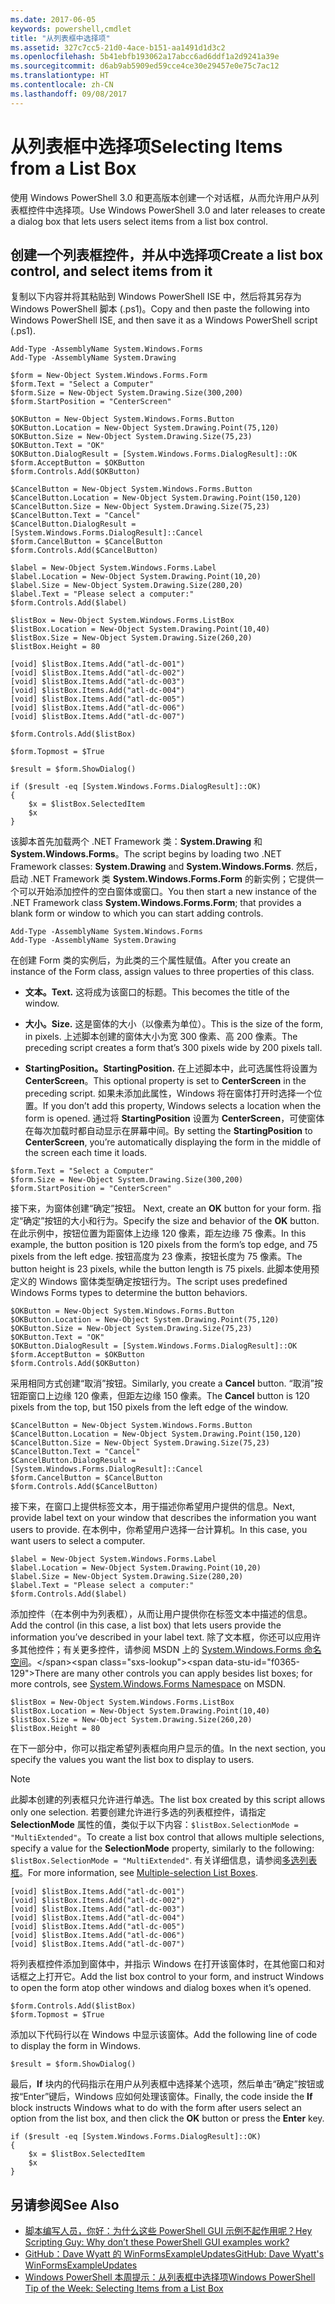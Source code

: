```yaml
---
ms.date: 2017-06-05
keywords: powershell,cmdlet
title: "从列表框中选择项"
ms.assetid: 327c7cc5-21d0-4ace-b151-aa1491d1d3c2
ms.openlocfilehash: 5b41ebfb193062a17abcc6ad6ddf1a2d9241a39e
ms.sourcegitcommit: d6ab9ab5909ed59cce4ce30e29457e0e75c7ac12
ms.translationtype: HT
ms.contentlocale: zh-CN
ms.lasthandoff: 09/08/2017
---
```

# <a name="selecting-items-from-a-list-box"></a><span data-ttu-id="f0365-103">从列表框中选择项</span><span class="sxs-lookup"><span data-stu-id="f0365-103">Selecting Items from a List Box</span></span>
<span data-ttu-id="f0365-104">使用 Windows PowerShell 3.0 和更高版本创建一个对话框，从而允许用户从列表框控件中选择项。</span><span class="sxs-lookup"><span data-stu-id="f0365-104">Use Windows PowerShell 3.0 and later releases to create a dialog box that lets users select items from a list box control.</span></span>

## <a name="create-a-list-box-control-and-select-items-from-it"></a><span data-ttu-id="f0365-105">创建一个列表框控件，并从中选择项</span><span class="sxs-lookup"><span data-stu-id="f0365-105">Create a list box control, and select items from it</span></span>
<span data-ttu-id="f0365-106">复制以下内容并将其粘贴到 Windows PowerShell ISE 中，然后将其另存为 Windows PowerShell 脚本 (.ps1)。</span><span class="sxs-lookup"><span data-stu-id="f0365-106">Copy and then paste the following into Windows PowerShell ISE, and then save it as a Windows PowerShell script (.ps1).</span></span>

```
Add-Type -AssemblyName System.Windows.Forms
Add-Type -AssemblyName System.Drawing

$form = New-Object System.Windows.Forms.Form 
$form.Text = "Select a Computer"
$form.Size = New-Object System.Drawing.Size(300,200) 
$form.StartPosition = "CenterScreen"

$OKButton = New-Object System.Windows.Forms.Button
$OKButton.Location = New-Object System.Drawing.Point(75,120)
$OKButton.Size = New-Object System.Drawing.Size(75,23)
$OKButton.Text = "OK"
$OKButton.DialogResult = [System.Windows.Forms.DialogResult]::OK
$form.AcceptButton = $OKButton
$form.Controls.Add($OKButton)

$CancelButton = New-Object System.Windows.Forms.Button
$CancelButton.Location = New-Object System.Drawing.Point(150,120)
$CancelButton.Size = New-Object System.Drawing.Size(75,23)
$CancelButton.Text = "Cancel"
$CancelButton.DialogResult = [System.Windows.Forms.DialogResult]::Cancel
$form.CancelButton = $CancelButton
$form.Controls.Add($CancelButton)

$label = New-Object System.Windows.Forms.Label
$label.Location = New-Object System.Drawing.Point(10,20) 
$label.Size = New-Object System.Drawing.Size(280,20) 
$label.Text = "Please select a computer:"
$form.Controls.Add($label) 

$listBox = New-Object System.Windows.Forms.ListBox 
$listBox.Location = New-Object System.Drawing.Point(10,40) 
$listBox.Size = New-Object System.Drawing.Size(260,20) 
$listBox.Height = 80

[void] $listBox.Items.Add("atl-dc-001")
[void] $listBox.Items.Add("atl-dc-002")
[void] $listBox.Items.Add("atl-dc-003")
[void] $listBox.Items.Add("atl-dc-004")
[void] $listBox.Items.Add("atl-dc-005")
[void] $listBox.Items.Add("atl-dc-006")
[void] $listBox.Items.Add("atl-dc-007")

$form.Controls.Add($listBox) 

$form.Topmost = $True

$result = $form.ShowDialog()

if ($result -eq [System.Windows.Forms.DialogResult]::OK)
{
    $x = $listBox.SelectedItem
    $x
}
```

<span data-ttu-id="f0365-107">该脚本首先加载两个 .NET Framework 类：**System.Drawing** 和 **System.Windows.Forms**。</span><span class="sxs-lookup"><span data-stu-id="f0365-107">The script begins by loading two .NET Framework classes: **System.Drawing** and **System.Windows.Forms**.</span></span> <span data-ttu-id="f0365-108">然后，启动 .NET Framework 类 **System.Windows.Forms.Form** 的新实例；它提供一个可以开始添加控件的空白窗体或窗口。</span><span class="sxs-lookup"><span data-stu-id="f0365-108">You then start a new instance of the .NET Framework class **System.Windows.Forms.Form**; that provides a blank form or window to which you can start adding controls.</span></span>

```
Add-Type -AssemblyName System.Windows.Forms
Add-Type -AssemblyName System.Drawing
```

<span data-ttu-id="f0365-109">在创建 Form 类的实例后，为此类的三个属性赋值。</span><span class="sxs-lookup"><span data-stu-id="f0365-109">After you create an instance of the Form class, assign values to three properties of this class.</span></span>

- <span data-ttu-id="f0365-110">**文本。**</span><span class="sxs-lookup"><span data-stu-id="f0365-110">**Text.**</span></span> <span data-ttu-id="f0365-111">这将成为该窗口的标题。</span><span class="sxs-lookup"><span data-stu-id="f0365-111">This becomes the title of the window.</span></span>

- <span data-ttu-id="f0365-112">**大小。**</span><span class="sxs-lookup"><span data-stu-id="f0365-112">**Size.**</span></span> <span data-ttu-id="f0365-113">这是窗体的大小（以像素为单位）。</span><span class="sxs-lookup"><span data-stu-id="f0365-113">This is the size of the form, in pixels.</span></span> <span data-ttu-id="f0365-114">上述脚本创建的窗体大小为宽 300 像素、高 200 像素。</span><span class="sxs-lookup"><span data-stu-id="f0365-114">The preceding script creates a form that’s 300 pixels wide by 200 pixels tall.</span></span>

- <span data-ttu-id="f0365-115">**StartingPosition。**</span><span class="sxs-lookup"><span data-stu-id="f0365-115">**StartingPosition.**</span></span> <span data-ttu-id="f0365-116">在上述脚本中，此可选属性将设置为 **CenterScreen**。</span><span class="sxs-lookup"><span data-stu-id="f0365-116">This optional property is set to **CenterScreen** in the preceding script.</span></span> <span data-ttu-id="f0365-117">如果未添加此属性，Windows 将在窗体打开时选择一个位置。</span><span class="sxs-lookup"><span data-stu-id="f0365-117">If you don’t add this property, Windows selects a location when the form is opened.</span></span> <span data-ttu-id="f0365-118">通过将 **StartingPosition** 设置为 **CenterScreen**，可使窗体在每次加载时都自动显示在屏幕中间。</span><span class="sxs-lookup"><span data-stu-id="f0365-118">By setting the **StartingPosition** to **CenterScreen**, you’re automatically displaying the form in the middle of the screen each time it loads.</span></span>

```
$form.Text = "Select a Computer"
$form.Size = New-Object System.Drawing.Size(300,200) 
$form.StartPosition = "CenterScreen"
```

<span data-ttu-id="f0365-119">接下来，为窗体创建“确定”按钮。  </span><span class="sxs-lookup"><span data-stu-id="f0365-119">Next, create an **OK** button for your form.</span></span> <span data-ttu-id="f0365-120">指定“确定”按钮的大小和行为。</span><span class="sxs-lookup"><span data-stu-id="f0365-120">Specify the size and behavior of the **OK** button.</span></span> <span data-ttu-id="f0365-121">在此示例中，按钮位置为距窗体上边缘 120 像素，距左边缘 75 像素。</span><span class="sxs-lookup"><span data-stu-id="f0365-121">In this example, the button position is 120 pixels from the form’s top edge, and 75 pixels from the left edge.</span></span> <span data-ttu-id="f0365-122">按钮高度为 23 像素，按钮长度为 75 像素。</span><span class="sxs-lookup"><span data-stu-id="f0365-122">The button height is 23 pixels, while the button length is 75 pixels.</span></span> <span data-ttu-id="f0365-123">此脚本使用预定义的 Windows 窗体类型确定按钮行为。</span><span class="sxs-lookup"><span data-stu-id="f0365-123">The script uses predefined Windows Forms types to determine the button behaviors.</span></span>

```
$OKButton = New-Object System.Windows.Forms.Button
$OKButton.Location = New-Object System.Drawing.Point(75,120)
$OKButton.Size = New-Object System.Drawing.Size(75,23)
$OKButton.Text = "OK"
$OKButton.DialogResult = [System.Windows.Forms.DialogResult]::OK
$form.AcceptButton = $OKButton
$form.Controls.Add($OKButton)
```

<span data-ttu-id="f0365-124">采用相同方式创建“取消”按钮。</span><span class="sxs-lookup"><span data-stu-id="f0365-124">Similarly, you create a **Cancel** button.</span></span> <span data-ttu-id="f0365-125">“取消”按钮距窗口上边缘 120 像素，但距左边缘 150 像素。</span><span class="sxs-lookup"><span data-stu-id="f0365-125">The **Cancel** button is 120 pixels from the top, but 150 pixels from the left edge of the window.</span></span>

```
$CancelButton = New-Object System.Windows.Forms.Button
$CancelButton.Location = New-Object System.Drawing.Point(150,120)
$CancelButton.Size = New-Object System.Drawing.Size(75,23)
$CancelButton.Text = "Cancel"
$CancelButton.DialogResult = [System.Windows.Forms.DialogResult]::Cancel
$form.CancelButton = $CancelButton
$form.Controls.Add($CancelButton)
```

<span data-ttu-id="f0365-126">接下来，在窗口上提供标签文本，用于描述你希望用户提供的信息。</span><span class="sxs-lookup"><span data-stu-id="f0365-126">Next, provide label text on your window that describes the information you want users to provide.</span></span> <span data-ttu-id="f0365-127">在本例中，你希望用户选择一台计算机。</span><span class="sxs-lookup"><span data-stu-id="f0365-127">In this case, you want users to select a computer.</span></span>

```
$label = New-Object System.Windows.Forms.Label
$label.Location = New-Object System.Drawing.Point(10,20) 
$label.Size = New-Object System.Drawing.Size(280,20) 
$label.Text = "Please select a computer:"
$form.Controls.Add($label)
```

<span data-ttu-id="f0365-128">添加控件（在本例中为列表框），从而让用户提供你在标签文本中描述的信息。</span><span class="sxs-lookup"><span data-stu-id="f0365-128">Add the control (in this case, a list box) that lets users provide the information you’ve described in your label text.</span></span> <span data-ttu-id="f0365-129">除了文本框，你还可以应用许多其他控件；有关更多控件，请参阅 MSDN 上的 [System.Windows.Forms 命名空间](http://msdn.microsoft.com/library/k50ex0x9(v=vs.110).aspx)。</span><span class="sxs-lookup"><span data-stu-id="f0365-129">There are many other controls you can apply besides list boxes; for more controls, see [System.Windows.Forms Namespace](http://msdn.microsoft.com/library/k50ex0x9(v=vs.110).aspx) on MSDN.</span></span>

```
$listBox = New-Object System.Windows.Forms.ListBox 
$listBox.Location = New-Object System.Drawing.Point(10,40) 
$listBox.Size = New-Object System.Drawing.Size(260,20) 
$listBox.Height = 80
```

<span data-ttu-id="f0365-130">在下一部分中，你可以指定希望列表框向用户显示的值。</span><span class="sxs-lookup"><span data-stu-id="f0365-130">In the next section, you specify the values you want the list box to display to users.</span></span>

> [!NOTE]
> <span data-ttu-id="f0365-131">此脚本创建的列表框只允许进行单选。</span><span class="sxs-lookup"><span data-stu-id="f0365-131">The list box created by this script allows only one selection.</span></span> <span data-ttu-id="f0365-132">若要创建允许进行多选的列表框控件，请指定 **SelectionMode** 属性的值，类似于以下内容：`$listBox.SelectionMode = "MultiExtended"`。</span><span class="sxs-lookup"><span data-stu-id="f0365-132">To create a list box control that allows multiple selections, specify a value for the **SelectionMode** property, similarly to the following:  `$listBox.SelectionMode = "MultiExtended"`.</span></span> <span data-ttu-id="f0365-133">有关详细信息，请参阅[多选列表框](Multiple-selection-List-Boxes.md)。</span><span class="sxs-lookup"><span data-stu-id="f0365-133">For more information, see [Multiple-selection List Boxes](Multiple-selection-List-Boxes.md).</span></span>

```
[void] $listBox.Items.Add("atl-dc-001")
[void] $listBox.Items.Add("atl-dc-002")
[void] $listBox.Items.Add("atl-dc-003")
[void] $listBox.Items.Add("atl-dc-004")
[void] $listBox.Items.Add("atl-dc-005")
[void] $listBox.Items.Add("atl-dc-006")
[void] $listBox.Items.Add("atl-dc-007")
```

<span data-ttu-id="f0365-134">将列表框控件添加到窗体中，并指示 Windows 在打开该窗体时，在其他窗口和对话框之上打开它。</span><span class="sxs-lookup"><span data-stu-id="f0365-134">Add the list box control to your form, and instruct Windows to open the form atop other windows and dialog boxes when it’s opened.</span></span>

```
$form.Controls.Add($listBox) 
$form.Topmost = $True
```

<span data-ttu-id="f0365-135">添加以下代码行以在 Windows 中显示该窗体。</span><span class="sxs-lookup"><span data-stu-id="f0365-135">Add the following line of code to display the form in Windows.</span></span>

```
$result = $form.ShowDialog()
```

<span data-ttu-id="f0365-136">最后，**If** 块内的代码指示在用户从列表框中选择某个选项，然后单击“确定”按钮或按“Enter”键后，Windows 应如何处理该窗体。</span><span class="sxs-lookup"><span data-stu-id="f0365-136">Finally, the code inside the **If** block instructs Windows what to do with the form after users select an option from the list box, and then click the **OK** button or press the **Enter** key.</span></span>

```
if ($result -eq [System.Windows.Forms.DialogResult]::OK)
{
    $x = $listBox.SelectedItem
    $x
}
```

## <a name="see-also"></a><span data-ttu-id="f0365-137">另请参阅</span><span class="sxs-lookup"><span data-stu-id="f0365-137">See Also</span></span>
- [<span data-ttu-id="f0365-138">脚本编写人员，你好：为什么这些 PowerShell GUI 示例不起作用呢？</span><span class="sxs-lookup"><span data-stu-id="f0365-138">Hey Scripting Guy:  Why don’t these PowerShell GUI examples work?</span></span>](http://go.microsoft.com/fwlink/?LinkId=506644)
- [<span data-ttu-id="f0365-139">GitHub：Dave Wyatt 的 WinFormsExampleUpdates</span><span class="sxs-lookup"><span data-stu-id="f0365-139">GitHub: Dave Wyatt's WinFormsExampleUpdates</span></span>](https://github.com/dlwyatt/WinFormsExampleUpdates)
- [<span data-ttu-id="f0365-140">Windows PowerShell 本周提示：从列表框中选择项</span><span class="sxs-lookup"><span data-stu-id="f0365-140">Windows PowerShell Tip of the Week:  Selecting Items from a List Box</span></span>](http://technet.microsoft.com/library/ff730949.aspx)

